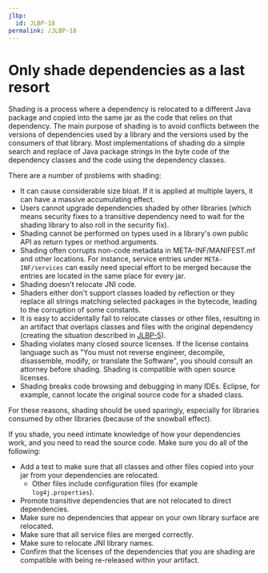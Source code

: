 ```yaml
---
jlbp:
  id: JLBP-18
permalink: /JLBP-18
---
```

# Only shade dependencies as a last resort

Shading is a process where a dependency is relocated to a different Java package
and copied into the same jar as the code that relies on that dependency.
The main purpose of shading is to avoid conflicts
between the versions of dependencies used by a library and the versions used
by the consumers of that library. Most implementations of shading do a simple
search and replace of Java package strings in the byte code of the dependency
classes and the code using the dependency classes.

There are a number of problems with shading:

- It can cause considerable size bloat. If it is applied at multiple layers,
  it can have a massive accumulating effect.
- Users cannot upgrade dependencies shaded by other libraries (which means
  security fixes to a transitive dependency need to wait for the shading library
  to also roll in the security fix).
- Shading cannot be performed on types used in a library's own public API as return
  types or method arguments.
- Shading often corrupts non-code metadata in META-INF/MANIFEST.mf and other locations.
  For instance, service entries under `META-INF/services` can easily need
  special effort to be merged because the entries are located in the same place
  for every jar.
- Shading doesn't relocate JNI code.
- Shaders either don't support classes loaded by reflection or they replace all
  strings matching selected packages in the bytecode, leading to the corruption
  of some constants.
- It is easy to accidentally fail to relocate classes or other files, resulting in
  an artifact that overlaps classes and files with the original dependency
  (creating the situation described in [JLBP-5](JLBP-0005.md)).
- Shading violates many closed source licenses. If the license contains
  language such as "You must not reverse engineer, decompile, disassemble,
  modify, or translate the Software", you should consult an attorney before 
  shading. Shading is compatible with open source licenses.
- Shading breaks code browsing and debugging in many IDEs. Eclipse, for example,
  cannot locate the original source code for a shaded class.

For these reasons, shading should be used sparingly, especially for libraries
consumed by other libraries (because of the snowball effect).

If you shade, you need intimate knowledge of how your dependencies work, and
you need to read the source code. Make sure you do all of the following:

- Add a test to make sure that all classes and other files copied into your jar
  from your dependencies are relocated.
  - Other files include configuration files (for example `log4j.properties`).
- Promote transitive dependencies that are not relocated to direct
  dependencies.
- Make sure no dependencies that appear on your own library surface are
  relocated.
- Make sure that all service files are merged correctly.
- Make sure to relocate JNI library names.
- Confirm that the licenses of the dependencies that you are shading are
  compatible with being re-released within your artifact.
